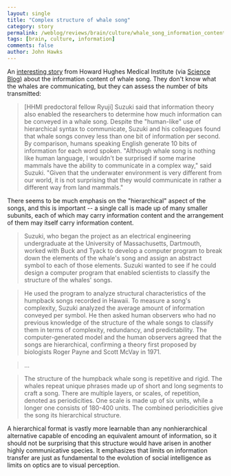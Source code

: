 ```yaml
---
layout: single 
title: "Complex structure of whale song" 
category: story
permalink: /weblog/reviews/brain/culture/whale_song_information_content_2006.html
tags: [brain, culture, information] 
comments: false 
author: John Hawks 
---
```



<p>
An <a href="http://www.hhmi.org/news/suzuki20060321.html">interesting story</a> from Howard Hughes Medical Institute (via <a href="http://www.scienceblog.com/cms/warbling_whales_speak_a_language_all_their_own_10318.html">Science Blog</a>) about the information content of whale song. They don't know what the whales are communicating, but they can assess the number of bits transmitted: 
</p>

<blockquote>[HHMI predoctoral fellow Ryuji] Suzuki said that information theory also enabled the researchers to determine how much information can be conveyed in a whale song. Despite the "human-like" use of hierarchical syntax to communicate, Suzuki and his colleagues found that whale songs convey less than one bit of information per second. By comparison, humans speaking English generate 10 bits of information for each word spoken. "Although whale song is nothing like human language, I wouldn't be surprised if some marine mammals have the ability to communicate in a complex way," said Suzuki. "Given that the underwater environment is very different from our world, it is not surprising that they would communicate in rather a different way from land mammals."</blockquote>

<p>
There seems to be much emphasis on the "hierarchical" aspect of the songs, and this is important -- a single call is made up of many smaller subunits, each of which may carry information content and the arrangement of them may itself carry information content. 
</p>

<blockquote>Suzuki, who began the project as an electrical engineering undergraduate at the University of Massachusetts, Dartmouth, worked with Buck and Tyack to develop a computer program to break down the elements of the whale's song and assign an abstract symbol to each of those elements. Suzuki wanted to see if he could design a computer program that enabled scientists to classify the structure of the whales' songs.</blockquote>

<blockquote>He used the program to analyze structural characteristics of the humpback songs recorded in Hawaii. To measure a song's complexity, Suzuki analyzed the average amount of information conveyed per symbol. He then asked human observers who had no previous knowledge of the structure of the whale songs to classify them in terms of complexity, redundancy, and predictability. The computer-generated model and the human observers agreed that the songs are hierarchical, confirming a theory first proposed by biologists Roger Payne and Scott McVay in 1971.</blockquote>

<blockquote>...</blockquote>

<blockquote>The structure of the humpback whale song is repetitive and rigid. The whales repeat unique phrases made up of short and long segments to craft a song. There are multiple layers, or scales, of repetition, denoted as periodicities. One scale is made up of six units, while a longer one consists of 180-400 units. The combined periodicities give the song its hierarchical structure.</blockquote>

<p>
A hierarchical format is vastly more learnable than any nonhierarchical alternative capable of encoding an equivalent amount of information, so it should not be surprising that this structure would have arisen in another highly communicative species. It emphasizes that limits on information transfer are just as fundamental to the evolution of social intelligence as limits on optics are to visual perception. 
</p>

